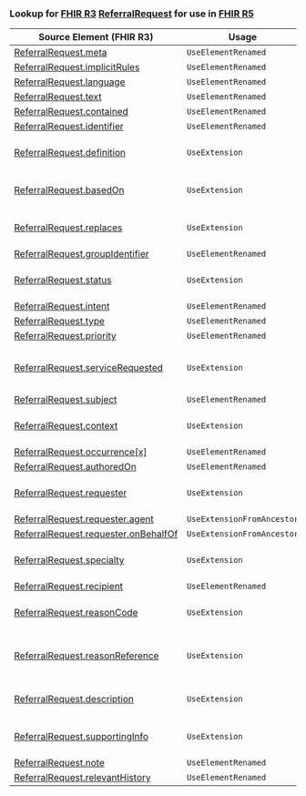 ### Lookup for [FHIR R3](https://hl7.org/fhir/STU3/) [ReferralRequest](https://hl7.org/fhir/STU3/ReferralRequest.html) for use in [FHIR R5](https://hl7.org/fhir/R5/)

| Source Element (FHIR R3) | Usage | Target |
| -------------- | ----- | ------ |
| [ReferralRequest.meta](https://hl7.org/fhir/STU3/ReferralRequest.html#resource) | `UseElementRenamed` | [ServiceRequest.meta](https://hl7.org/fhir/R5/ServiceRequest.html#resource) |
| [ReferralRequest.implicitRules](https://hl7.org/fhir/STU3/ReferralRequest.html#resource) | `UseElementRenamed` | [ServiceRequest.implicitRules](https://hl7.org/fhir/R5/ServiceRequest.html#resource) |
| [ReferralRequest.language](https://hl7.org/fhir/STU3/ReferralRequest.html#resource) | `UseElementRenamed` | [ServiceRequest.language](https://hl7.org/fhir/R5/ServiceRequest.html#resource) |
| [ReferralRequest.text](https://hl7.org/fhir/STU3/ReferralRequest.html#resource) | `UseElementRenamed` | [ServiceRequest.text](https://hl7.org/fhir/R5/ServiceRequest.html#resource) |
| [ReferralRequest.contained](https://hl7.org/fhir/STU3/ReferralRequest.html#resource) | `UseElementRenamed` | [ServiceRequest.contained](https://hl7.org/fhir/R5/ServiceRequest.html#resource) |
| [ReferralRequest.identifier](https://hl7.org/fhir/STU3/ReferralRequest.html#resource) | `UseElementRenamed` | [ServiceRequest.identifier](https://hl7.org/fhir/R5/ServiceRequest.html#resource) |
| [ReferralRequest.definition](https://hl7.org/fhir/STU3/ReferralRequest.html#resource) | `UseExtension` | [http://hl7.org/fhir/3.0/StructureDefinition/extension-ReferralRequest.definition](StructureDefinition-ext-R3-ReferralRequest.definition.html) |
| [ReferralRequest.basedOn](https://hl7.org/fhir/STU3/ReferralRequest.html#resource) | `UseExtension` | [http://hl7.org/fhir/3.0/StructureDefinition/extension-ReferralRequest.basedOn](StructureDefinition-ext-R3-ReferralRequest.basedOn.html) |
| [ReferralRequest.replaces](https://hl7.org/fhir/STU3/ReferralRequest.html#resource) | `UseExtension` | [http://hl7.org/fhir/3.0/StructureDefinition/extension-ReferralRequest.replaces](StructureDefinition-ext-R3-ReferralRequest.replaces.html) |
| [ReferralRequest.groupIdentifier](https://hl7.org/fhir/STU3/ReferralRequest.html#resource) | `UseElementRenamed` | [ServiceRequest.requisition](https://hl7.org/fhir/R5/ServiceRequest.html#resource) |
| [ReferralRequest.status](https://hl7.org/fhir/STU3/ReferralRequest.html#resource) | `UseExtension` | [http://hl7.org/fhir/3.0/StructureDefinition/extension-ReferralRequest.status](StructureDefinition-ext-R3-ReferralRequest.status.html) |
| [ReferralRequest.intent](https://hl7.org/fhir/STU3/ReferralRequest.html#resource) | `UseElementRenamed` | [ServiceRequest.intent](https://hl7.org/fhir/R5/ServiceRequest.html#resource) |
| [ReferralRequest.type](https://hl7.org/fhir/STU3/ReferralRequest.html#resource) | `UseElementRenamed` | [ServiceRequest.category](https://hl7.org/fhir/R5/ServiceRequest.html#resource) |
| [ReferralRequest.priority](https://hl7.org/fhir/STU3/ReferralRequest.html#resource) | `UseElementRenamed` | [ServiceRequest.priority](https://hl7.org/fhir/R5/ServiceRequest.html#resource) |
| [ReferralRequest.serviceRequested](https://hl7.org/fhir/STU3/ReferralRequest.html#resource) | `UseExtension` | [http://hl7.org/fhir/3.0/StructureDefinition/extension-ReferralRequest.serviceRequested](StructureDefinition-ext-R3-ReferralRequest.serviceRequested.html) |
| [ReferralRequest.subject](https://hl7.org/fhir/STU3/ReferralRequest.html#resource) | `UseElementRenamed` | [ServiceRequest.subject](https://hl7.org/fhir/R5/ServiceRequest.html#resource) |
| [ReferralRequest.context](https://hl7.org/fhir/STU3/ReferralRequest.html#resource) | `UseExtension` | [http://hl7.org/fhir/3.0/StructureDefinition/extension-ReferralRequest.context](StructureDefinition-ext-R3-ReferralRequest.context.html) |
| [ReferralRequest.occurrence[x]](https://hl7.org/fhir/STU3/ReferralRequest.html#resource) | `UseElementRenamed` | [ServiceRequest.occurrence[x]](https://hl7.org/fhir/R5/ServiceRequest.html#resource) |
| [ReferralRequest.authoredOn](https://hl7.org/fhir/STU3/ReferralRequest.html#resource) | `UseElementRenamed` | [ServiceRequest.authoredOn](https://hl7.org/fhir/R5/ServiceRequest.html#resource) |
| [ReferralRequest.requester](https://hl7.org/fhir/STU3/ReferralRequest.html#resource) | `UseExtension` | [http://hl7.org/fhir/3.0/StructureDefinition/extension-ReferralRequest.requester](StructureDefinition-ext-R3-ReferralRequest.requester.html) |
| [ReferralRequest.requester.agent](https://hl7.org/fhir/STU3/ReferralRequest.html#resource) | `UseExtensionFromAncestor` | - |
| [ReferralRequest.requester.onBehalfOf](https://hl7.org/fhir/STU3/ReferralRequest.html#resource) | `UseExtensionFromAncestor` | - |
| [ReferralRequest.specialty](https://hl7.org/fhir/STU3/ReferralRequest.html#resource) | `UseExtension` | [http://hl7.org/fhir/3.0/StructureDefinition/extension-ReferralRequest.specialty](StructureDefinition-ext-R3-ReferralRequest.specialty.html) |
| [ReferralRequest.recipient](https://hl7.org/fhir/STU3/ReferralRequest.html#resource) | `UseElementRenamed` | [ServiceRequest.performer](https://hl7.org/fhir/R5/ServiceRequest.html#resource) |
| [ReferralRequest.reasonCode](https://hl7.org/fhir/STU3/ReferralRequest.html#resource) | `UseExtension` | [http://hl7.org/fhir/3.0/StructureDefinition/extension-ReferralRequest.reasonCode](StructureDefinition-ext-R3-ReferralRequest.reasonCode.html) |
| [ReferralRequest.reasonReference](https://hl7.org/fhir/STU3/ReferralRequest.html#resource) | `UseExtension` | [http://hl7.org/fhir/3.0/StructureDefinition/extension-ReferralRequest.reasonReference](StructureDefinition-ext-R3-ReferralRequest.reasonReference.html) |
| [ReferralRequest.description](https://hl7.org/fhir/STU3/ReferralRequest.html#resource) | `UseExtension` | [http://hl7.org/fhir/3.0/StructureDefinition/extension-ReferralRequest.description](StructureDefinition-ext-R3-ReferralRequest.description.html) |
| [ReferralRequest.supportingInfo](https://hl7.org/fhir/STU3/ReferralRequest.html#resource) | `UseExtension` | [http://hl7.org/fhir/3.0/StructureDefinition/extension-ReferralRequest.supportingInfo](StructureDefinition-ext-R3-ReferralRequest.supportingInfo.html) |
| [ReferralRequest.note](https://hl7.org/fhir/STU3/ReferralRequest.html#resource) | `UseElementRenamed` | [ServiceRequest.note](https://hl7.org/fhir/R5/ServiceRequest.html#resource) |
| [ReferralRequest.relevantHistory](https://hl7.org/fhir/STU3/ReferralRequest.html#resource) | `UseElementRenamed` | [ServiceRequest.relevantHistory](https://hl7.org/fhir/R5/ServiceRequest.html#resource) |
